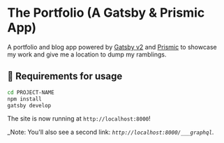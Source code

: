 # The Portfolio (A Gatsby & Prismic App)

A portfolio and blog app powered by [Gatsby v2](https://www.gatsbyjs.org) and [Prismic](https://prismic.io/) to showcase my work and give me a location to dump my ramblings.


## 🚀 Requirements for usage

```sh
cd PROJECT-NAME
npm install
gatsby develop
```

The site is now running at `http://localhost:8000`!

_Note: You'll also see a second link: _`http://localhost:8000/___graphql`_.

